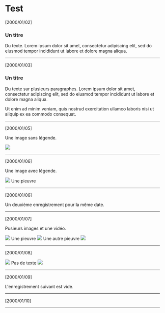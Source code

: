 # Test

[2000/01/02]

### Un titre

Du texte. Lorem ipsum dolor sit amet, consectetur adipiscing elit, sed do
eiusmod tempor incididunt ut labore et dolore magna aliqua.
______
[2000/01/03]

### Un titre

Du texte sur plusieurs paragraphes. Lorem ipsum dolor sit amet, consectetur
adipiscing elit, sed do eiusmod tempor incididunt ut labore et dolore magna
aliqua.

Ut enim ad minim veniam, quis nostrud exercitation ullamco laboris nisi ut
aliquip ex ea commodo consequat.
______
[2000/01/05]

Une image sans légende.

![](OCT_20000105_000000.jpg)
______
[2000/01/06]

Une image avec légende.

![](OCT_20000106_000000.jpg)
Une pieuvre
______
[2000/01/06]

Un deuxième enregistrement pour la même date.
______
[2000/01/07]

Pusieurs images et une vidéo.

![](OCT_20000107_000000.jpg)
Une pieuvre
[](VID_20000107_000000.mp4)
![](OCT_20000107_000001.jpg)
Une autre pieuvre
![](OCT_20000107_000002.jpg)
______
[2000/01/08]

![](OCT_20000108_000000.jpg)
Pas de texte
![](OCT_20000108_000001.jpg)
______
[2000/01/09]

L'enregistrement suivant est vide.
______
[2000/01/10]
______
